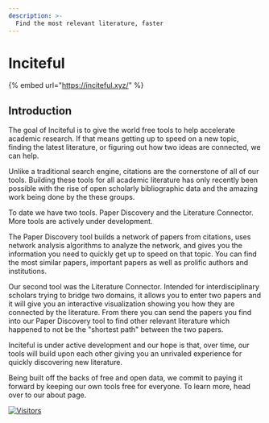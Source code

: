```yaml
---
description: >-
  Find the most relevant literature, faster
---
```


# Inciteful

{% embed url="https://inciteful.xyz/" %}

## Introduction

The goal of Inciteful is to give the world free tools to help accelerate academic research. If that means getting up to speed on a new topic, finding the latest literature, or figuring out how two ideas are connected, we can help.

Unlike a traditional search engine, citations are the cornerstone of all of our tools. Building these tools for all academic literature has only recently been possible with the rise of open scholarly bibliographic data and the amazing work being done by the these groups.

To date we have two tools. Paper Discovery and the Literature Connector. More tools are actively under development.

The Paper Discovery tool builds a network of papers from citations, uses network analysis algorithms to analyze the network, and gives you the information you need to quickly get up to speed on that topic. You can find the most similar papers, important papers as well as prolific authors and institutions.

Our second tool was the Literature Connector. Intended for interdisciplinary scholars trying to bridge two domains, it allows you to enter two papers and it will give you an interactive visualization showing you how they are connected by the literature. From there you can send the papers you find into our Paper Discovery tool to find other relevant literature which happened to not be the "shortest path" between the two papers.

Inciteful is under active development and our hope is that, over time, our tools will build upon each other giving you an unrivaled experience for quickly discovering new literature.

Being built off the backs of free and open data, we commit to paying it forward by keeping our own tools free for everyone. To learn more, head over to our about page.


[![Visitors](https://api.visitorbadge.io/api/visitors?path=https%3A%2F%2Fgithub.com%2Fdrshahizan\&labelColor=%23697689\&countColor=%23555555\&style=plastic)](https://visitorbadge.io/status?path=https%3A%2F%2Fgithub.com%2Fdrshahizan)
